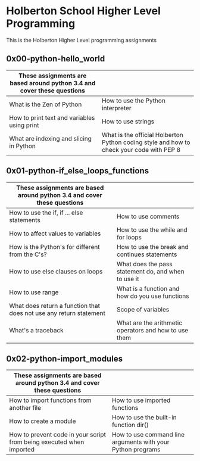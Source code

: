 # Holberton School Higher Level Programming
This is the Holberton Higher Level programming assignments

## 0x00-python-hello_world
| These assignments are based around python 3.4 and cover these questions | |
|--------|----------|
| What is the Zen of Python | How to use the Python interpreter |
| How to print text and variables using print | How to use strings|
| What are indexing and slicing in Python | What is the official Holberton Python coding style and how to check your code with PEP 8 |

## 0x01-python-if_else_loops_functions
| These assignments are based around python 3.4 and cover these questions | |
|--------|---------------------|
| How to use the if, if ... else statements | How to use comments |
| How to affect values to variables | How to use the while and for loops |
| How is the Python's for different from the C's? | How to use the break and continues statements |
| How to use else clauses on loops | What does the pass statement do, and when to use it |
| How to use range | What is a function and how do you use functions |
| What does return a function that does not use any return statement | Scope of variables |
| What's a traceback | What are the arithmetic operators and how to use them |

## 0x02-python-import_modules
|These assignments are based around python 3.4 and cover these questions | |
|----------------------|-----------|
| How to import functions from another file | How to use imported functions |
| How to create a module | How to use the built-in function dir() |
| How to prevent code in your script from being executed when imported | How to use command line arguments with your Python programs |